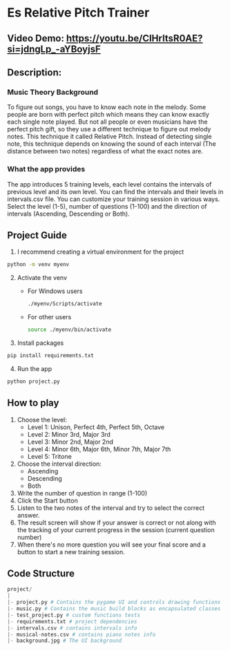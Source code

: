 # Es Relative Pitch Trainer
## Video Demo:  https://youtu.be/CIHrItsR0AE?si=jdngLp_-aYBoyjsF
## Description:

### Music Theory Background
To figure out songs, you have to know each note in the melody. Some people are born with perfect pitch which means they can know exactly each single note played. But not all people or even musicians have the perfect pitch gift, so they use a different technique to figure out melody notes. This technique it called Relative Pitch. Instead of detecting single note, this technique depends on knowing the sound of each interval (The distance between two notes) regardless of what the exact notes are. 

### What the app provides
The app introduces 5 training levels, each level contains the intervals of previous level and its own level. You can find the intervals and their levels in intervals.csv file.
You can customize your training session in various ways. Select the level (1-5), number of questions (1-100) and the direction of intervals (Ascending, Descending or Both).

## Project Guide
1. I recommend creating a virtual environment for the project
```bash
python -m venv myenv
```

2. Activate the venv
    - For Windows users
      ```bash
      ./myenv/Scripts/activate
      ```
    - For other users
      ```bash
      source ./myenv/bin/activate
      ```

3. Install packages
```bash
pip install requirements.txt
```

4. Run the app
```bash
python project.py
```

## How to play
1. Choose the level:
    - Level 1: Unison, Perfect 4th, Perfect 5th, Octave
    - Level 2: Minor 3rd, Major 3rd
    - Level 3: Minor 2nd, Major 2nd
    - Level 4: Minor 6th, Major 6th, Minor 7th, Major 7th
    - Level 5: Tritone
2. Choose the interval direction: 
    - Ascending
    - Descending
    - Both
3. Write the number of question in range (1-100)
4. Click the Start button
5. Listen to the two notes of the interval and try to select the correct answer.
6. The result screen will show if your answer is correct or not along with the tracking of your current progress in the session (current question number)
7. When there's no more question you will see your final score and a button to start a new training session.

## Code Structure

```python
project/
|
|- project.py # Contains the pygame UI and controls drawing functions
|- music.py # Contains the music build blocks as encapsulated classes
|- test_project.py # custom functions tests
|- requirements.txt # project dependencies
|- intervals.csv # contains intervals info
|- musical-notes.csv # contains piano notes info
|- background.jpg # The UI background



